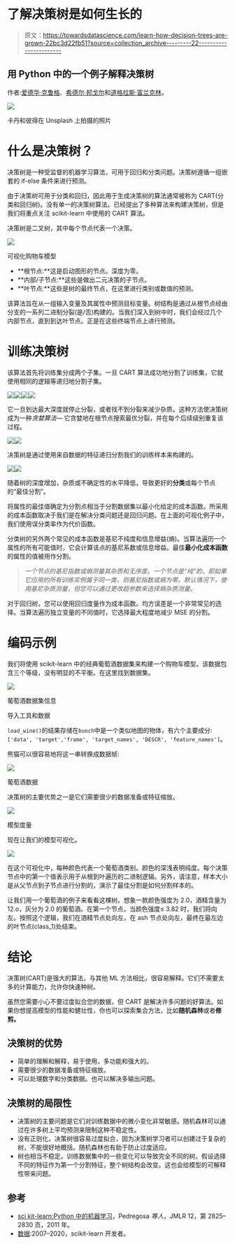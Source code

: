 # 了解决策树是如何生长的

> 原文：<https://towardsdatascience.com/learn-how-decision-trees-are-grown-22bc3d22fb51?source=collection_archive---------22----------------------->

## 用 Python 中的一个例子解释决策树

作者:[爱德华·克鲁格](https://www.linkedin.com/in/edkrueger/)、[希德尔·邦戈尔](https://www.linkedin.com/in/sheetal-bongale/)和[道格拉斯·富兰克林](https://www.linkedin.com/in/dougaf/)。

![](img/91c36801b7df6722f9b04919573b3805.png)

卡丹和彼得在 Unsplash 上拍摄的照片

# 什么是决策树？

决策树是一种受监督的机器学习算法，可用于回归和分类问题。决策树遵循一组嵌套的 if-else 条件来进行预测。

由于决策树可用于分类和回归，因此用于生成决策树的算法通常被称为 CART(分类和回归树)。没有单一的决策树算法。已经提出了多种算法来构建决策树，但是我们将重点关注 scikit-learn 中使用的 CART 算法。

决策树是二叉树，其中每个节点代表一个决策。

![](img/1324303d61895ba24054f5af18b66e4a.png)

可视化购物车模型

*   **根节点:**这是启动图形的节点。深度为零。
*   **内部/子节点:**这些是做出二元决策的子节点。
*   **叶节点:**这些是树的最终节点，在这里进行类别或数值的预测。

该算法旨在从一组输入变量及其属性中预测目标变量。树结构是通过从根节点经由分支的一系列二进制分裂(是/否)构建的。当我们深入到树中时，我们会经过几个内部节点，直到到达叶节点。正是在这些终端节点上进行预测。

# 训练决策树

该算法首先将训练集分成两个子集。一旦 CART 算法成功地分割了训练集，它就使用相同的逻辑等递归地分割子集。

![](img/1e0db207256245a8b091f747b2d2b134.png)![](img/a13df9532da90d2fd09847dfd6b037ba.png)![](img/3f2a9cc8b5b8dc6c54538fe04750f812.png)![](img/ee5c5817668b007501459f9f4f0162a6.png)

它一旦到达最大深度就停止分裂，或者找不到分裂来减少杂质。这种方法使决策树成为一种*贪婪算法—* 它贪婪地在根节点搜索最优分裂，并在每个后续级别重复该过程。

![](img/98b7bc032c3663477088adb2bc28f2e3.png)![](img/7b66004b1fda0bf752fc668926262de9.png)

决策树是通过使用来自数据的特征递归分割我们的训练样本来构建的。

![](img/92b2e86c228b7336e7ef01efa6a88818.png)![](img/6b810abc3ae627b39f9627d2a57848f8.png)

随着树的深度增加，杂质或不确定性的水平降低，导致更好的**分类**或每个节点的“最佳分割”。

将属性的最佳值确定为分割点相当于分割数据集以最小化给定的成本函数。所采用的成本函数取决于我们是在解决分类问题还是回归问题。在上面的可视化例子中，我们使用误分类率作为代价函数。

分类树的另外两个常见的成本函数是基尼不纯度和信息增益(熵)。当算法遍历一个属性的所有可能值时，它会计算该点的基尼系数或信息增益。最佳**最小化成本函数**的属性的值被用作分割。

> *一个节点的基尼指数或熵测量其杂质和无序度。一个节点是“纯”的，即如果它应用的所有训练实例属于同一类，则基尼指数或熵为零。默认情况下，使用基尼杂质测量，但您可以通过更改超参数来选择熵杂质测量。*

对于回归树，您可以使用回归度量作为成本函数。均方误差是一个非常常见的选择。当算法遍历独立变量的不同值时，它选择最大程度地减少 MSE 的分割。

# 编码示例

我们将使用 scikit-learn 中的经典葡萄酒数据集来构建一个购物车模型。该数据包含三个等级，没有明显的不平衡。在这里找到数据集。

![](img/3ef4c211500f84d095ead7dda7b9d111.png)

葡萄酒数据集信息

导入工具和数据

`load_wine()`的结果存储在`bunch`中是一个类似地图的物体，有六个主要成分:`['data', 'target','frame', 'target_names', 'DESCR', 'feature_names']`。

熊猫可以很容易地将这一串转换成数据帧:

![](img/ec5180392ae5839fb3c6b2eb8f811802.png)

葡萄酒数据

决策树的主要优势之一是它们需要很少的数据准备或特征缩放。

![](img/61addad44c969c5d80f211b466897e12.png)

模型度量

现在让我们的模型可视化。

![](img/43b508cd2d9dae61ab35ae9d397b66ca.png)

在这个可视化中，每种颜色代表一个葡萄酒类别。颜色的深浅表明纯度。每个决策节点中的第一个值表示用于从根到叶遍历的二进制逻辑。另外，请注意，样本大小是从父节点到子节点进行分割的，演示了最佳分割是如何分割样本的。

让我们用一个葡萄酒的例子来看看这棵树。想象一款颜色强度为 2.0，酒精含量为 12.o，灰分为 2.0 的葡萄酒。在第一个节点，当颜色强度≤ 3.82 时，我们将向左。按照这个逻辑，我们在酒精节点处向左，在 ash 节点处向左，最终在最左边的叶节点(class_1)处结束。

# 结论

决策树(CART)是强大的算法，与其他 ML 方法相比，很容易解释。它们不需要太多的计算能力，允许你快速种树。

虽然您需要小心不要过度拟合您的数据，但 CART 是解决许多问题的好算法。如果你想提高模型的性能和健壮性，你也可以探索集合方法，比如**随机森林**或者**修剪。**

## 决策树的优势

*   简单的理解和解释，易于使用，多功能和强大的。
*   需要很少的数据准备或特征缩放。
*   可以处理数字和分类数据。也可以解决多输出问题。

## 决策树的局限性

*   决策树的主要问题是它们对训练数据中的微小变化非常敏感。随机森林可以通过在许多树上平均预测来限制这种不稳定性。
*   没有正则化，决策树很容易过度拟合，因为决策树学习者可以创建过于复杂的树，不能很好地概括。随机森林也有助于防止过度适应。
*   树也相当不稳定。训练数据集中的一些变化可以导致完全不同的树。假设选择不同的特征作为第一个分割特征，整个树结构会改变。这也会给模型的可解释性带来问题。

## 参考

*   [sci kit-learn:Python 中的机器学习](http://jmlr.csail.mit.edu/papers/v12/pedregosa11a.html)，Pedregosa *等人*，JMLR 12，第 2825–2830 页，2011 年。
*   [数据](https://scikit-learn.org/stable/modules/generated/sklearn.datasets.load_wine.html):2007–2020，scikit-learn 开发者。